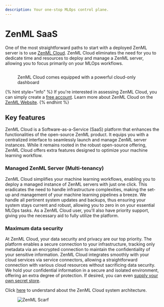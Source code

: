 ```yaml
---
description: Your one-stop MLOps control plane.
---
```


# ZenML SaaS

One of the most straightforward paths to start with a deployed ZenML server is to use [ZenML Cloud](https://zenml.io/cloud). ZenML Cloud eliminates the need for you to dedicate time and resources to deploy and manage a ZenML server, allowing you to focus primarily on your MLOps workflows.

<div data-full-width="true">

<figure><img src="https://github.com/zenml-io/zenml/blob/feature/gro-1047-docs/docs/book/getting-started/.gitbook/assets/zenml-cloud-tenant-overview.png" alt=""><figcaption><p>ZenML Cloud comes equipped with a powerful cloud-only dashboard</p></figcaption></figure>

</div>

{% hint style="info" %}
If you're interested in assessing ZenML Cloud, you can simply create a [free account](https://cloud.zenml.io/?utm\_source=docs\&utm\_medium=referral\_link\&utm\_campaign=cloud\_promotion\&utm\_content=signup\_link). Learn more about ZenML Cloud on the [ZenML Website](https://zenml.io/cloud).
{% endhint %}

## Key features

ZenML Cloud is a Software-as-a-Service (SaaS) platform that enhances the functionalities of the open-source ZenML product. It equips you with a centralized interface to seamlessly launch and manage ZenML server instances. While it remains rooted in the robust open-source offering, ZenML Cloud offers extra features designed to optimize your machine learning workflow.

### Managed ZenML Server (Multi-tenancy)

ZenML Cloud simplifies your machine learning workflows, enabling you to deploy a managed instance of ZenML servers with just one click. This eradicates the need to handle infrastructure complexities, making the set-up and management of your machine learning pipelines a breeze. We handle all pertinent system updates and backups, thus ensuring your system stays current and robust, allowing you to zero in on your essential MLOps tasks. As a ZenML Cloud user, you'll also have priority support, giving you the necessary aid to fully utilize the platform.

### Maximum data security

At ZenML Cloud, your data security and privacy are our top priority. The platform enables a secure connection to your infrastructure, tracking only metadata via an encrypted connection to maintain the confidentiality of your sensitive information. ZenML Cloud integrates smoothly with your cloud services via service connectors, allowing a straightforward connection with various cloud resources without sacrificing data security. We hold your confidential information in a secure and isolated environment, offering an extra degree of protection. If desired, you can even [supply your own secret store](https://github.com/zenml-io/zenml/blob/feature/gro-1047-docs/docs/book/getting-started/deploying-zenml/zenml-cloud/broken-reference/README.md).

Click [here](https://github.com/zenml-io/zenml/blob/feature/gro-1047-docs/docs/book/getting-started/deploying-zenml/zenml-cloud/broken-reference/README.md) to understand about the ZenML Cloud system architecture.

<figure><img src="https://static.scarf.sh/a.png?x-pxid=f0b4f458-0a54-4fcd-aa95-d5ee424815bc" alt="ZenML Scarf"><figcaption></figcaption></figure>
